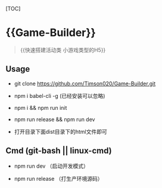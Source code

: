 [TOC]

# {{Game-Builder}}
>{{快速搭建活动类 小游戏类型的H5}}

## Usage

- git clone https://github.com/Timson020/Game-Builder.git

- npm i babel-cli -g (已经安装可以忽略)

- npm i && npm run init

- npm run release && npm run dev

- 打开目录下面dist目录下的html文件即可

## Cmd (git-bash || linux-cmd)

- npm run dev （启动开发模式）

- npm run release （打生产环境源码）
